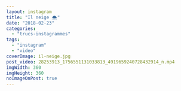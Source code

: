 ```yaml
---
layout: instagram
title: "Il neige ️🌨"
date: "2018-02-23"
categories: 
  - "trucs-instagrammes"
tags: 
  - "instagram"
  - "video"
coverImage: il-neige.jpg
post_video: 28253913_1756551131033813_4919659240728432914_n.mp4
imgWidth: 360
imgHeight: 360
noImageOnPost: true
---
```

